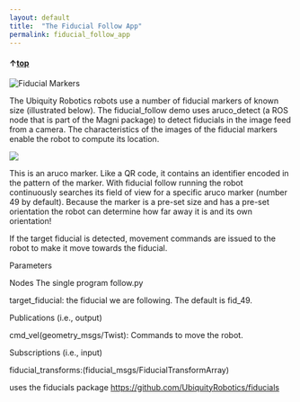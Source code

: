 ```yaml
---
layout: default
title:  "The Fiducial Follow App"
permalink: fiducial_follow_app
---
```


#### &uarr;[top](https://ubiquityrobotics.github.io/learn/)

![Fiducial Markers](two_fiducials.png)

The Ubiquity Robotics robots use a number of fiducial markers of known size (illustrated below).  The fiducial_follow demo uses aruco_detect (a ROS node that is part of the Magni package) to detect fiducials in the image feed from a camera.  The characteristics of the images of the fiducial markers enable the robot to compute its location.

<img src="https://ubiquityrobotics.github.io/learn/assets/fiducial.png" />

This is an aruco marker. Like a QR code, it contains an identifier encoded in the pattern of the marker.  With fiducial follow running the robot continuously searches its field of view for a specific aruco marker (number 49 by default). Because the marker is a pre-set size and has a pre-set orientation the robot can determine how far away it is and its own orientation!


If the target fiducial is detected, movement commands are issued to the robot to make it move towards the fiducial.

Parameters

Nodes
The single program follow.py

target_fiducial: the fiducial we are following. The default is fid_49.

Publications (i.e., output)

cmd_vel(geometry_msgs/Twist): Commands to move the robot.

Subscriptions (i.e., input)

fiducial_transforms:(fiducial_msgs/FiducialTransformArray)

uses the fiducials package https://github.com/UbiquityRobotics/fiducials
